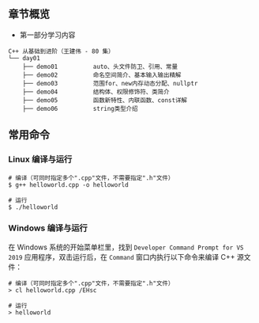 ## 章节概览

- 第一部分学习内容

```
C++ 从基础到进阶（王建伟 - 80 集）
└── day01
    ├── demo01          auto、头文件防卫、引用、常量
    ├── demo02          命名空间简介、基本输入输出精解
    ├── demo03          范围for、new内存动态分配、nullptr
    ├── demo04          结构体、权限修饰符、类简介
    ├── demo05          函数新特性、内联函数、const详解
    ├── demo06          string类型介绍
```

## 常用命令

### Linux 编译与运行

``` shell
# 编译（可同时指定多个".cpp"文件，不需要指定".h"文件）
$ g++ helloworld.cpp -o helloworld

# 运行
$ ./helloworld
```

### Windows 编译与运行

在 Windows 系统的开始菜单栏里，找到 `Developer Command Prompt for VS 2019` 应用程序，双击运行后，在 `Command` 窗口内执行以下命令来编译 C++ 源文件：

```
# 编译（可同时指定多个".cpp"文件，不需要指定".h"文件）
> cl helloworld.cpp /EHsc

# 运行
> helloworld
```
